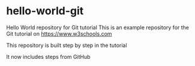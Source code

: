 # hello-world-git
Hello World repository for Git tutorial
This is an example repository for the Git tutorial on https://www.w3schools.com

This repository is built step by step in the tutorial

It now includes steps from GitHub
